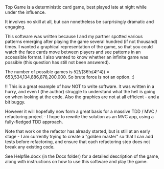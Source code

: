 Top Game is a deterministic card game, best played late at night while under the influence.

It involves no skill at all, but can nonetheless be surprisingly dramatic and engaging.

This software was written because I and my partner spotted various patterns emerging after playing the game several hundred (if not thousand) times. I wanted a graphical representation of the game, so that you could watch the face cards move between players and see patterns in an accessible format. I also wanted to know whether an infinite game was possible (this question has still not been answered).

The number of possible games is 52!/(36!x(4!^4)) = 653,534,134,886,878,200,000. So brute force is not an option. :)

!! This is a great example of how NOT to write software. It was written in a hurry, and even I (the author) struggle to understand what the hell is going on when looking at the code. Also the graphics are not at all efficient - and a bit buggy.

However it will hopefully now form a great basis for a massive TDD / MVC / refactoring project - I hope to rewrite the solution as an MVC app, using a fully-fledged TDD approach.

Note that work on the refactor has already started, but is still at an early stage - I am currently trying to create a "golden master" so that I can add tests before refactoring, and ensure that each refactoring step does not break any existing code.

See Helpfile.docx (in the Docs folder) for a detailed description of the game, along with instructions on how to use this software and play the game.

